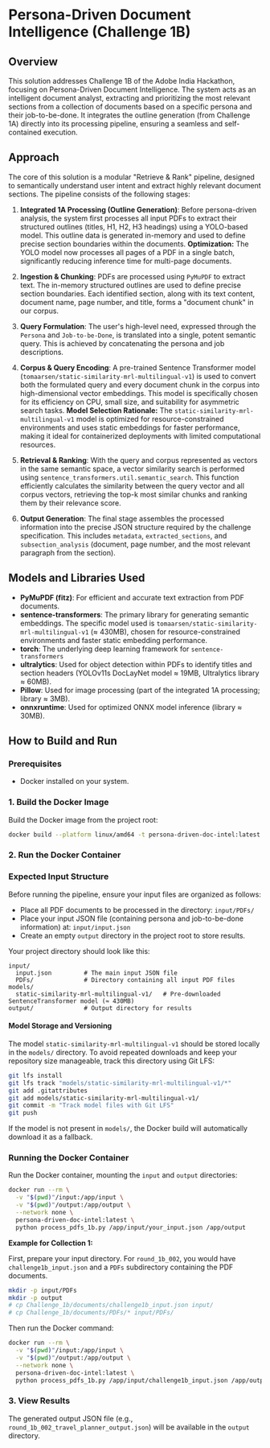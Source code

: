 # Persona-Driven Document Intelligence (Challenge 1B)

## Overview
This solution addresses Challenge 1B of the Adobe India Hackathon, focusing on Persona-Driven Document Intelligence. The system acts as an intelligent document analyst, extracting and prioritizing the most relevant sections from a collection of documents based on a specific persona and their job-to-be-done. It integrates the outline generation (from Challenge 1A) directly into its processing pipeline, ensuring a seamless and self-contained execution.

## Approach
The core of this solution is a modular "Retrieve & Rank" pipeline, designed to semantically understand user intent and extract highly relevant document sections. The pipeline consists of the following stages:

1.  **Integrated 1A Processing (Outline Generation)**: Before persona-driven analysis, the system first processes all input PDFs to extract their structured outlines (titles, H1, H2, H3 headings) using a YOLO-based model. This outline data is generated in-memory and used to define precise section boundaries within the documents.
    **Optimization:** The YOLO model now processes all pages of a PDF in a single batch, significantly reducing inference time for multi-page documents.

2.  **Ingestion & Chunking**: PDFs are processed using `PyMuPDF` to extract text. The in-memory structured outlines are used to define precise section boundaries. Each identified section, along with its text content, document name, page number, and title, forms a "document chunk" in our corpus.

3.  **Query Formulation**: The user's high-level need, expressed through the `Persona` and `Job-to-be-Done`, is translated into a single, potent semantic query. This is achieved by concatenating the persona and job descriptions.

4.  **Corpus & Query Encoding**: A pre-trained Sentence Transformer model (`tomaarsen/static-similarity-mrl-multilingual-v1`) is used to convert both the formulated query and every document chunk in the corpus into high-dimensional vector embeddings. This model is specifically chosen for its efficiency on CPU, small size, and suitability for asymmetric search tasks.
    **Model Selection Rationale:** The `static-similarity-mrl-multilingual-v1` model is optimized for resource-constrained environments and uses static embeddings for faster performance, making it ideal for containerized deployments with limited computational resources.

5.  **Retrieval & Ranking**: With the query and corpus represented as vectors in the same semantic space, a vector similarity search is performed using `sentence_transformers.util.semantic_search`. This function efficiently calculates the similarity between the query vector and all corpus vectors, retrieving the top-k most similar chunks and ranking them by their relevance score.

6.  **Output Generation**: The final stage assembles the processed information into the precise JSON structure required by the challenge specification. This includes `metadata`, `extracted_sections`, and `subsection_analysis` (document, page number, and the most relevant paragraph from the section).

## Models and Libraries Used
*   **PyMuPDF (fitz)**: For efficient and accurate text extraction from PDF documents.
*   **sentence-transformers**: The primary library for generating semantic embeddings. The specific model used is `tomaarsen/static-similarity-mrl-multilingual-v1` (≈ 430MB), chosen for resource-constrained environments and faster static embedding performance.
*   **torch**: The underlying deep learning framework for `sentence-transformers` 
*   **ultralytics**: Used for object detection within PDFs to identify titles and section headers (YOLOv11s DocLayNet model ≈ 19MB, Ultralytics library ≈ 60MB).
*   **Pillow**: Used for image processing (part of the integrated 1A processing; library ≈ 3MB).
*   **onnxruntime**: Used for optimized ONNX model inference (library ≈ 30MB).

## How to Build and Run

### Prerequisites
*   Docker installed on your system.


### 1. Build the Docker Image
Build the Docker image from the project root:

```bash
docker build --platform linux/amd64 -t persona-driven-doc-intel:latest .
```


### 2. Run the Docker Container

### Expected Input Structure

Before running the pipeline, ensure your input files are organized as follows:

- Place all PDF documents to be processed in the directory: `input/PDFs/`
- Place your input JSON file (containing persona and job-to-be-done information) at: `input/input.json`
- Create an empty `output` directory in the project root to store results.


Your project directory should look like this:

```
input/
  input.json         # The main input JSON file
  PDFs/              # Directory containing all input PDF files
models/
  static-similarity-mrl-multilingual-v1/   # Pre-downloaded SentenceTransformer model (≈ 430MB)
output/              # Output directory for results
```

#### Model Storage and Versioning

The model `static-similarity-mrl-multilingual-v1` should be stored locally in the `models/` directory. To avoid repeated downloads and keep your repository size manageable, track this directory using Git LFS:

```bash
git lfs install
git lfs track "models/static-similarity-mrl-multilingual-v1/*"
git add .gitattributes
git add models/static-similarity-mrl-multilingual-v1/
git commit -m "Track model files with Git LFS"
git push
```

If the model is not present in `models/`, the Docker build will automatically download it as a fallback.

### Running the Docker Container

Run the Docker container, mounting the `input` and `output` directories:

```bash
docker run --rm \
  -v "$(pwd)"/input:/app/input \
  -v "$(pwd)"/output:/app/output \
  --network none \
  persona-driven-doc-intel:latest \
  python process_pdfs_1b.py /app/input/your_input.json /app/output
```

**Example for Collection 1:**

First, prepare your input directory. For `round_1b_002`, you would have `challenge1b_input.json` and a `PDFs` subdirectory containing the PDF documents.

```bash
mkdir -p input/PDFs
mkdir -p output
# cp Challenge_1b/documents/challenge1b_input.json input/
# cp Challenge_1b/documents/PDFs/* input/PDFs/
```

Then run the Docker command:

```bash
docker run --rm \
  -v "$(pwd)"/input:/app/input \
  -v "$(pwd)"/output:/app/output \
  --network none \
  persona-driven-doc-intel:latest \
  python process_pdfs_1b.py /app/input/challenge1b_input.json /app/output
```

### 3. View Results
The generated output JSON file (e.g., `round_1b_002_travel_planner_output.json`) will be available in the `output` directory.